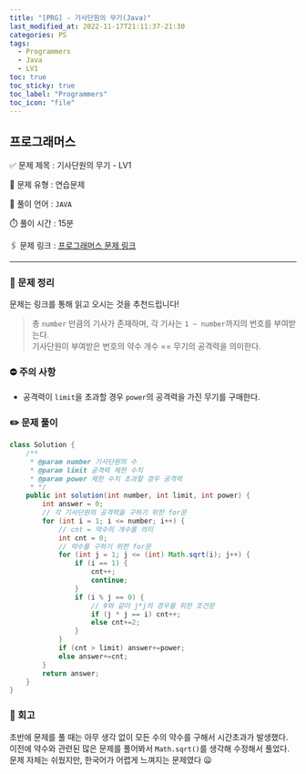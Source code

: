 ```yaml
---
title: "[PRG] - 기사단원의 무기(Java)"
last_modified_at: 2022-11-17T21:11:37-21:30
categories: PS
tags:
  - Programmers
  - Java
  - LV1
toc: true
toc_sticky: true
toc_label: "Programmers"
toc_icon: "file"
---
```

## 프로그래머스

✅ 문제 제목 : 기사단원의 무기 - LV1

🔔 문제 유형 : 연습문제

💬 풀이 언어 : `JAVA`

⏱️ 풀이 시간 : 15분

🖇️ 문제 링크 : [프로그래머스 문제 링크](https://school.programmers.co.kr/learn/courses/30/lessons/136798)

---

### 💬 문제 정리

문제는 링크를 통해 읽고 오시는 것을 추천드립니다!

> 총 `number` 만큼의 기사가 존재하며, 각 기사는 `1 ~ number`까지의 번호를 부여받는다.<br>
> 기사단원이 부여받은 번호의 약수 개수 == 무기의 공격력을 의미한다.

### ⛔️ 주의 사항
- 공격력이 `limit`을 초과할 경우 `power`의 공격력을 가진 무기를 구매한다.

### ✏️ 문제 풀이
```java
class Solution {
    /**
     * @param number 기사단원의 수
     * @param limit 공격력 제한 수치
     * @param power 제한 수치 초과할 경우 공격력
     * */
    public int solution(int number, int limit, int power) {
        int answer = 0;
        // 각 기사단원의 공격력을 구하기 위한 for문
        for (int i = 1; i <= number; i++) {
            // cnt = 약수의 개수를 의미
            int cnt = 0;
            // 약수를 구하기 위한 for문
            for (int j = 1; j <= (int) Math.sqrt(i); j++) {
                if (i == 1) {
                    cnt++;
                    continue;
                }
                if (i % j == 0) {
                    // 9와 같이 j*j의 경우를 위한 조건문
                    if (j * j == i) cnt++;
                    else cnt+=2;
                }
            }
            if (cnt > limit) answer+=power;
            else answer+=cnt;
        }
        return answer;
    }
}
```

### 🤔 회고
초반에 문제를 풀 때는 아무 생각 없이 모든 수의 약수를 구해서 시간초과가 발생했다.<br>
이전에 약수와 관련된 많은 문제를 풀어봐서 `Math.sqrt()`를 생각해 수정해서 풀었다.<br>
문제 자체는 쉬웠지만, 한국어가 어렵게 느껴지는 문제였다 😦